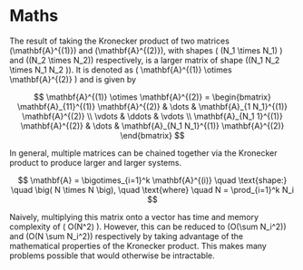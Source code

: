# Maths

The result of taking the Kronecker product of two matrices \(\mathbf{A}^{(1)}\) and \(\mathbf{A}^{(2)}\), with shapes \( (N_1 \times N_1) \) and \((N_2 \times N_2)\) respectively, is a larger matrix of shape \((N_1 N_2 \times N_1 N_2 )\). It is denoted as \( \mathbf{A}^{(1)} \otimes \mathbf{A}^{(2)} \) and is given by 

$$
\mathbf{A}^{(1)} \otimes \mathbf{A}^{(2)} = 
\begin{bmatrix} 
\mathbf{A}_{11}^{(1)} \mathbf{A}^{(2)} & \dots  & \mathbf{A}_{1 N_1}^{(1)} \mathbf{A}^{(2)} \\
\vdots   & \ddots & \vdots   \\
\mathbf{A}_{N_1 1}^{(1)} \mathbf{A}^{(2)} & \dots  & \mathbf{A}_{N_1 N_1}^{(1)} \mathbf{A}^{(2)} 
\end{bmatrix}
$$

In general, multiple matrices can be chained together via the Kronecker product to produce larger and larger systems. 

$$
\mathbf{A} = \bigotimes_{i=1}^k \mathbf{A}^{(i)} \quad \text{shape:} \quad \big( N \times N \big), \quad \text{where} \quad N = \prod_{i=1}^k N_i
$$

Naively, multiplying this matrix onto a vector has time and memory complexity of \( O(N^2) \). However, this can be reduced to \(O(\sum N_i^2)\) and \(O(N \sum N_i^2)\) respectively by taking advantage of the mathematical properties of the Kronecker product. This makes many problems possible that would otherwise be intractable. 